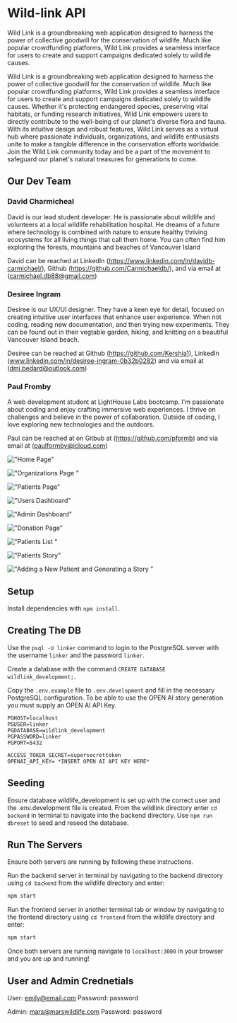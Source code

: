 # Wild-link API
Wild Link is a groundbreaking web application designed to harness the power of collective goodwill for the conservation of wildlife. Much like popular crowdfunding platforms, Wild Link provides a seamless interface for users to create and support campaigns dedicated solely to wildlife causes.

Wild Link is a groundbreaking web application designed to harness the power of collective goodwill for the conservation of wildlife. Much like popular crowdfunding platforms, Wild Link provides a seamless interface for users to create and support campaigns dedicated solely to wildlife causes. Whether it's protecting endangered species, preserving vital habitats, or funding research initiatives, Wild Link empowers users to directly contribute to the well-being of our planet's diverse flora and fauna. With its intuitive design and robust features, Wild Link serves as a virtual hub where passionate individuals, organizations, and wildlife enthusiasts unite to make a tangible difference in the conservation efforts worldwide. Join the Wild Link community today and be a part of the movement to safeguard our planet's natural treasures for generations to come.

## Our Dev Team 

### David Charmicheal
David is our lead student developer. He is passionate about wildlife and volunteers at a local wildlife rehabilitation hospital. He dreams of a future where technology is combined with nature to ensure healthy thriving ecosystems for all living things that call them home. You can often find him exploring the forests, mountains and beaches of Vancouver Island

David can be reached at LinkedIn (https://www.linkedin.com/in/davidb-carmichael/), Github (https://github.com/Carmichaeldb/), and via email at (carmichael.db88@gmail.com)

### Desiree Ingram 
Desiree is our UX/UI designer. They have a keen eye for detail, focused on creating intuitive user interfaces that enhance user experience. When not coding, reading new documentation, and then trying new experiments. They can be found out in their vegtable garden, hiking, and knitting on a beautiful Vancouver Island beach. 

Desiree can be reached at Github (https://github.com/Kershia1), LinkedIn (www.linkedin.com/in/desiree-ingram-0b32b0282) and via email at (dmi.bedard@outlook.com)

### Paul Fromby
A web development student at LightHouse Labs bootcamp. I'm passionate about coding and enjoy crafting immersive web experiences. I thrive on challenges and believe in the power of collaboration. Outside of coding, I love exploring new technologies and the outdoors.

Paul can be reached at on Gitbub at (https://github.com/pformb) and via email at (paulformby@icloud.com)

!["Home Page"](https://github.com/pformb/wild-link/blob/master/frontend/public/WL-Home.png?raw=true)

!["Organizations Page "](https://github.com/pformb/wild-link/blob/master/frontend/public/WL-Orgs.png?raw=true)

!["Patients Page"](https://github.com/pformb/wild-link/blob/master/frontend/public/WL-OrgPatients.png?raw=true)

!["Users Dashboard"](https://github.com/pformb/wild-link/blob/master/frontend/public/WL-UserDashboard.png?raw=true)

!["Admin Dashboard"](https://github.com/pformb/wild-link/blob/master/frontend/public/WL-AdminDashboard.png?raw=true)

!["Donation Page"](https://github.com/pformb/wild-link/blob/master/frontend/public/WL-Donation.png?raw=true)

!["Patients List "](https://github.com/pformb/wild-link/blob/master/frontend/public/WL-AdminPatientList.png?raw=true)

!["Patients Story"](https://github.com/pformb/wild-link/blob/master/frontend/public/WL-PatientModal.png?raw=true)

!["Adding a New Patient and Generating a Story "](https://github.com/pformb/wild-link/blob/master/frontend/public/WL-NewPatient.png?raw=true)

## Setup

Install dependencies with `npm install`.

## Creating The DB

Use the `psql -U linker` command to login to the PostgreSQL server with the username `linker` and the password `linker`. 

Create a database with the command `CREATE DATABASE wildlink_development;`.

Copy the `.env.example` file to `.env.development` and fill in the necessary PostgreSQL configuration. To be able to use the OPEN AI story generation you must supply an OPEN AI API Key.

```
PGHOST=localhost
PGUSER=linker
PGDATABASE=wildlink_development
PGPASSWORD=linker
PGPORT=5432

ACCESS_TOKEN_SECRET=supersecrettoken
OPENAI_API_KEY= *INSERT OPEN AI API KEY HERE*
```

## Seeding

Ensure database wildlife_development is set up with the correct user and the .env.development file is created. From the wildlink directory enter `cd backend` in terminal to navigate into the backend directory. Use `npm run dbreset` to seed and reseed the database.


## Run The Servers

Ensure both servers are running by following these instructions.

Run the backend server in terminal by navigating to the backend directory using `cd backend` from the wildlife directory and enter:
```sh
npm start
```

Run the frontend server in another terminal tab or window by navigating to the frontend directory using `cd frontend` from the wildlife directory and enter:
```sh
npm start
```

Once both servers are running navigate to `localhost:3000` in your browser and you are up and running! 

## User and Admin Crednetials

User: emily@email.com
Password: password

Admin: mars@marswildlife.com
Password: password